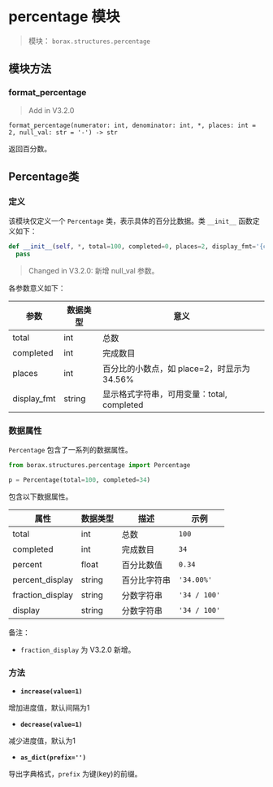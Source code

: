# percentage 模块

> 模块： `borax.structures.percentage`



## 模块方法

### format_percentage

> Add in V3.2.0

```
format_percentage(numerator: int, denominator: int, *, places: int = 2, null_val: str = '-') -> str
```

返回百分数。

## Percentage类

### 定义

该模块仅定义一个 `Percentage` 类，表示具体的百分比数据。类 `__init__` 函数定义如下：

```python
def __init__(self, *, total=100, completed=0, places=2, display_fmt='{completed} / {total}', null_val:str='-'):
  pass
```

> Changed in V3.2.0: 新增 null_val 参数。

各参数意义如下：

| 参数 | 数据类型 | 意义 |
| ------ | ------ | ------ |
| total | int | 总数 |
| completed | int | 完成数目 |
| places | int | 百分比的小数点，如 place=2，时显示为 34.56% |
| display_fmt | string | 显示格式字符串，可用变量：total, completed |

### 数据属性

`Percentage` 包含了一系列的数据属性。

```python
from borax.structures.percentage import Percentage

p = Percentage(total=100, completed=34)

```

包含以下数据属性。

| 属性 | 数据类型 | 描述 | 示例 |
| ------ | ------ | ------ | ------ |
| total | int | 总数 | `100` |
| completed | int | 完成数目 | `34` |
| percent | float | 百分比数值 | `0.34` |
| percent_display | string | 百分比字符串 | `'34.00%'` |
| fraction_display | string | 分数字符串 |  `'34 / 100'`|
| display | string | 分数字符串 |  `'34 / 100'`|

备注：

- `fraction_display` 为 V3.2.0 新增。

### 方法

- **`increase(value=1)`**

增加进度值，默认间隔为1

- **`decrease(value=1)`**

减少进度值，默认为1

- **`as_dict(prefix='')`**

导出字典格式，`prefix` 为键(key)的前缀。


